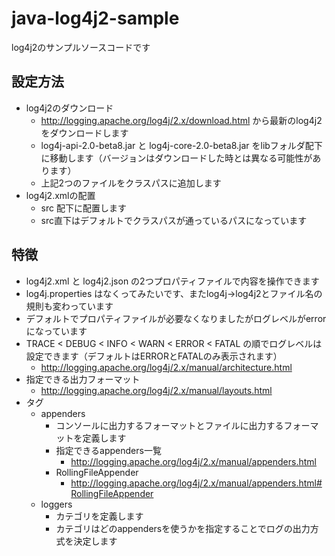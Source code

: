 java-log4j2-sample
==================

log4j2のサンプルソースコードです

設定方法
--------

* log4j2のダウンロード
  * http://logging.apache.org/log4j/2.x/download.html から最新のlog4j2をダウンロードします
  * log4j-api-2.0-beta8.jar と  log4j-core-2.0-beta8.jar をlibフォルダ配下に移動します（バージョンはダウンロードした時とは異なる可能性があります）
  * 上記2つのファイルをクラスパスに追加します
* log4j2.xmlの配置
  * src 配下に配置します
  * src直下はデフォルトでクラスパスが通っているパスになっています
    
特徴
----

* log4j2.xml と log4j2.json の2つプロパティファイルで内容を操作できます
* log4j.properties はなくってみたいです、またlog4j→log4j2とファイル名の規則も変わっています
* デフォルトでプロパティファイルが必要なくなりましたがログレベルがerrorになっています
* TRACE < DEBUG < INFO < WARN < ERROR < FATAL の順でログレベルは設定できます（デフォルトはERRORとFATALのみ表示されます）
  * http://logging.apache.org/log4j/2.x/manual/architecture.html
* 指定できる出力フォーマット
  * http://logging.apache.org/log4j/2.x/manual/layouts.html
* タグ
    * appenders
      * コンソールに出力するフォーマットとファイルに出力するフォーマットを定義します
      * 指定できるappenders一覧
          * http://logging.apache.org/log4j/2.x/manual/appenders.html
      * RollingFileAppender
          * http://logging.apache.org/log4j/2.x/manual/appenders.html#RollingFileAppender
    * loggers
        * カテゴリを定義します
        * カテゴリはどのappendersを使うかを指定することでログの出力方式を決定します    
